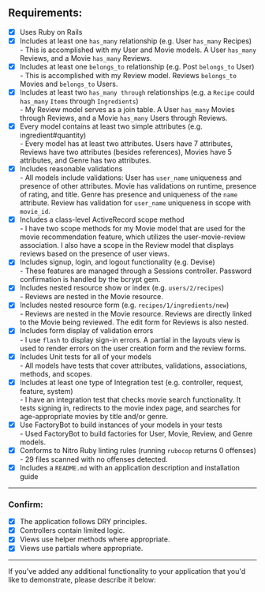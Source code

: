 ## Requirements:
- [x] Uses Ruby on Rails  
- [x] Includes at least one `has_many` relationship (e.g. User `has_many` Recipes)  
      - This is accomplished with my User and Movie models. A User `has_many` Reviews, and a Movie `has_many` Reviews.  
- [x] Includes at least one `belongs_to` relationship (e.g. Post `belongs_to` User)  
      - This is accomplished with my Review model. Reviews `belongs_to` Movies and `belongs_to` Users.  
- [x] Includes at least two `has_many through` relationships (e.g. a `Recipe` could `has_many` `Items` through `Ingredients`)  
      - My Review model serves as a join table. A User `has_many` Movies through Reviews, and a Movie `has_many` Users through Reviews.  
- [x] Every model contains at least two simple attributes (e.g. ingredient#quantity)  
      - Every model has at least two attributes. Users have 7 attributes, Reviews have two attributes (besides references), Movies have 5 attributes, and Genre has two attributes.  
- [x] Includes reasonable validations  
      - All models include validations: User has `user_name` uniqueness and presence of other attributes. Movie has validations on runtime, presence of rating, and title. Genre has presence and uniqueness of the `name` attribute. Review has validation for `user_name` uniqueness in scope with `movie_id`.  
- [x] Includes a class-level ActiveRecord scope method  
      - I have two scope methods for my Movie model that are used for the movie recommendation feature, which utilizes the user-movie-review association. I also have a scope in the Review model that displays reviews based on the presence of user views.  
- [x] Includes signup, login, and logout functionality (e.g. Devise)  
      - These features are managed through a Sessions controller. Password confirmation is handled by the bcrypt gem.  
- [x] Includes nested resource show or index (e.g. `users/2/recipes`)  
      - Reviews are nested in the Movie resource.  
- [x] Includes nested resource form (e.g. `recipes/1/ingredients/new`)  
      - Reviews are nested in the Movie resource. Reviews are directly linked to the Movie being reviewed. The edit form for Reviews is also nested.  
- [x] Includes form display of validation errors  
      - I use `flash` to display sign-in errors. A partial in the layouts view is used to render errors on the user creation form and the review forms.  
- [x] Includes Unit tests for all of your models  
      - All models have tests that cover attributes, validations, associations, methods, and scopes.  
- [x] Includes at least one type of Integration test (e.g. controller, request, feature, system)  
      - I have an integration test that checks movie search functionality. It tests signing in, redirects to the movie index page, and searches for age-appropriate movies by title and/or genre.  
- [x] Use FactoryBot to build instances of your models in your tests  
      - Used FactoryBot to build factories for User, Movie, Review, and Genre models.  
- [x] Conforms to Nitro Ruby linting rules (running `rubocop` returns 0 offenses)  
      - 29 files scanned with no offenses detected.  
- [x] Includes a `README.md` with an application description and installation guide  

---

### Confirm:
- [x] The application follows DRY principles.  
- [x] Controllers contain limited logic.  
- [x] Views use helper methods where appropriate.  
- [x] Views use partials where appropriate.  

---

If you've added any additional functionality to your application that you'd like to demonstrate, please describe it below:
